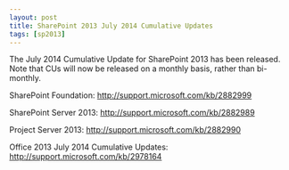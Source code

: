 ```yaml
---
layout: post
title: SharePoint 2013 July 2014 Cumulative Updates
tags: [sp2013]
---
```


The July 2014 Cumulative Update for SharePoint 2013 has been released. Note that CUs will now be released on a monthly basis, rather than bi-monthly.

SharePoint Foundation: <http://support.microsoft.com/kb/2882999>

SharePoint Server 2013: <http://support.microsoft.com/kb/2882989>

Project Server 2013: <http://support.microsoft.com/kb/2882990>

Office 2013 July 2014 Cumulative Updates: <http://support.microsoft.com/kb/2978164>